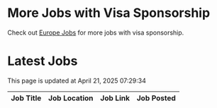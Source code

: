 # More Jobs with Visa Sponsorship

Check out [Europe Jobs](https://github.com/sureshparimi/europejobs#latest-jobs) for more jobs with visa sponsorship.

# Latest Jobs

This page is updated at April 21, 2025 07:29:34

| Job Title | Job Location | Job Link | Job Posted |
| --- | --- | --- | --- |
